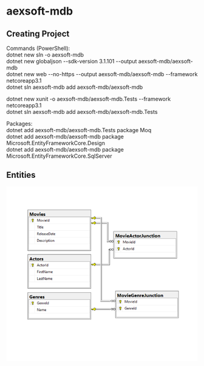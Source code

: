 # aexsoft-mdb

## Creating Project

Commands (PowerShell):  
dotnet new sln -o aexsoft-mdb  
dotnet new globaljson --sdk-version 3.1.101 --output aexsoft-mdb/aexsoft-mdb  
dotnet new web --no-https --output aexsoft-mdb/aexsoft-mdb --framework netcoreapp3.1  
dotnet sln aexsoft-mdb add aexsoft-mdb/aexsoft-mdb

dotnet new xunit -o aexsoft-mdb/aexsoft-mdb.Tests --framework netcoreapp3.1  
dotnet sln aexsoft-mdb add aexsoft-mdb/aexsoft-mdb.Tests

Packages:  
dotnet add aexsoft-mdb/aexsoft-mdb.Tests package Moq  
dotnet add aexsoft-mdb/aexsoft-mdb package Microsoft.EntityFrameworkCore.Design  
dotnet add aexsoft-mdb/aexsoft-mdb package Microsoft.EntityFrameworkCore.SqlServer  

## Entities

![model](https://github.com/cutzsc/aexsoft-mdb/blob/main/images/Entities.png?raw=true)